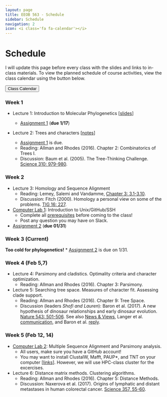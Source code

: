 ```yaml
---
layout: page
title: EEOB 563 - Schedule
sidebar: Schedule
navigation: 2
icon: <i class='fa fa-calendar'></i> 
---
```


# Schedule

I will update this page before every class with the slides and links to in-class materials. 
To view the planned schedule of course activities, view the class calendar using the button below.

<a href="https://docs.google.com/spreadsheets/d/1okuP20eZHE3TKdtxlqVbEp3xEcYB6wGZh_O1muiiXb0/edit?usp=sharing"><button type="button" class="btn btn-primary">Class Calendar</button></a>

### Week 1
* Lecture 1: Introduction to Molecular Phylogenetics [[slides](https://isu-molphyl.github.io/EEOB563-Spring2019/lecture_notes/01_15_19.pdf)]
	* [Assignment 1](./assignments.md) (**due 1/17**)

* Lecture 2: Trees and characters [[notes](https://isu-molphyl.github.io/EEOB563-Spring2019/docs/lecture_notes/01_17_19.pdf)]
    * [Assignment 1](./assignments.md) is due.
    * Reading: Allman and Rhodes (2016).  Chapter 2: Combinatorics of Trees I.  
    * Discussion: Baum et al. (2005). The Tree-Thinking Challenge.  [Science 310: 979-980](http://science.sciencemag.org/content/310/5750/979.full.pdf).  

### Week 2
* Lecture 3: Homology and Sequence Alignment <!-- [[notes](https://isu-molphyl.github.io/EEOB563-Spring2018/lecture_notes/01_16_18.pdf)] -->
    * Reading: Lemey, Salemi and Vandamme, [Chapter 3: 3.1-3.10](./chapter3.pdf).  
    * Discussion: Fitch (2000). Homology a personal view on some of the problems. [TIG 16: 227](https://doi.org/10.1016/S0168-9525(00)02005-9).
* [Computer Lab 1](https://isu-molphyl.github.io/EEOB563/computer_labs/lab1): Introduction to Unix/GitHub/SSH
    * Complete all [prerequisites](https://isu-molphyl.github.io/EEOB563/computer_labs/lab1) before coming to the class! 
    * Post any question you may have on Slack.
* [Assignment 2](https://isu-molphyl.github.io/EEOB563-Spring2019/assignments/assignment2.pdf) (**due 01/31**)

### Week 3 (Current) 
**Too cold for phylogenetics!**
    * [Assignment 2](https://isu-molphyl.github.io/EEOB563-Spring2019/assignments/assignment2.pdf) is due on 1/31.

### Week 4 (Feb 5,7)
* Lecture 4: Parsimony and cladistics. Optimality criteria and character optimization.  
    * Reading:  Allman and Rhodes (2016).  Chapter 3: Parsimony. <!-- [[notes](https://isu-molphyl.github.io/EEOB563-Spring2018/lecture_notes/01_23-25_18.pdf)] -->
* Lecture 5: Searching tree space. Measures of character fit. Assessing clade support.  
    * Reading: Allman and Rhodes (2016).  Chapter 9: Tree Space. <!-- [[notes](https://isu-molphyl.github.io/EEOB563-Spring2018/lecture_notes/01_23-25_18.pdf)] -->
    * Discussion (leaders _Shofi and Lauren_): Baron et al. (2017). A new hypothesis of dinosaur relationships and early dinosaur evolution. [Nature 543: 501-506](https://www.nature.com/articles/nature21700). 
    See also [News & Views](https://www.nature.com/articles/543494a), Langer et al. [communication](https://www.nature.com/articles/nature24011), and Baron et al. [reply](https://www.nature.com/articles/nature24012).

### Week 5 (Feb 12, 14) 
* [Computer Lab 2](https://isu-molphyl.github.io/EEOB563-Spring2018/computer_labs/lab2): Multiple Sequence Alignment and Parsimony analysis.
    * All users, make sure you have a GitHub account!
    * You may want to install ClustalW, Mafft, PAUP*, and TNT on your computer [[links](https://isu-molphyl.github.io/EEOB563/links)]. However, we will use HPC-class cluster for the excercises.
* Lecture 6: Distance matrix methods. Clustering algorithms. <!--[[notes](https://isu-molphyl.github.io/EEOB563-Spring2018/lecture_notes/02_01-02_06.pdf)] -->
    * Reading: Allman and Rhodes (2016).  Chapter 5: Distance Methods.
    * Discussion: Naxerova et al. (2017). Origins of lymphatic and distant metastases in human colorectal cancer. [Science 357, 55-60](http://science.sciencemag.org/content/357/6346/55).
<!-- * [Assignment 3](https://isu-molphyl.github.io/EEOB563-Spring2018/assignments/assignment3.pdf) (**due 02/06**) -->

<!--- ### Week 5
* Lecture 7: Clustering algorithms (cont.). Model-based distances. [[notes](https://isu-molphyl.github.io/EEOB563-Spring2018/lecture_notes/02_01-02_06.pdf)]
    * Reading: Reading: Allman and Rhodes (2016).  Chapter 6: Probabilistic Models of DNA Mutations. 
    * Reading: Reading: Allman and Rhodes (2016).  Chapter 7: Model-based Distances.
* [Computer Lab 3](https://isu-molphyl.github.io/EEOB563-Spring2018/computer_labs/lab3): Distance analysis with PHYLIP and FastME.
* [Assignment 4](https://isu-molphyl.github.io/EEOB563-Spring2018/assignments/assignment4.pdf) (**due 02/15**)  

### Week 6
* Lecture 8: Introduction to Maximum Likelihood. [[notes](https://isu-molphyl.github.io/EEOB563-Spring2018/lecture_notes/02_13-15_18.pdf)]
    * Reading: Allman and Rhodes (2016).  Chapter 8: Maximum Likelihood.
* Lecture 9: Constructing Phylogenetic Trees Using Maximum Likelihood. [[notes](https://isu-molphyl.github.io/EEOB563-Spring2018/lecture_notes/02_13-15_18.pdf)]
    * Discussion: Pittis and Gabaldón (2016). Late acquisition of mitochondria by a host with chimaeric prokaryotic ancestry. [Nature 531: 101-104](https://www.nature.com/articles/nature16941).
    See also [News & Views](https://www.nature.com/articles/nature16876)

### Week 7 
* [Computer Lab 4](https://isu-molphyl.github.io/EEOB563-Spring2018/computer_labs/lab4): Likelihood analysis in FastML and RAxML.
* [Assignment 5](https://isu-molphyl.github.io/EEOB563-Spring2018/assignments/assignment5.pdf) (**due 02/27**)

* Lecture 10: Bayes’ theorem and Bayesian methods in phylogenetics. [[notes](https://isu-molphyl.github.io/EEOB563-Spring2018/lecture_notes/02_22-27_18.pdf)]
    * Reading: Allman and Rhodes (2016).  Chapter 12: Bayesian Inference.

### Week 8
* Lecture 11: Applications of Bayesian methods. [[notes](https://isu-molphyl.github.io/EEOB563-Spring2018/lecture_notes/02_22-27_18.pdf)]
    * Discussion: Zaremba-Niedzwiedzka et al. (2017). Asgard archaea illuminate the origin of eukaryotic cellular complexity. [Nature, 541:353-358](https://www.nature.com/articles/nature21031).
    See also [News & Views](https://www.nature.com/articles/nature21113).
* Lecture 12: Model selection and model averaging in Likelihood and Bayesian methods.
    * Reading and Discussion: Posada and Buckley 2004.  Model selection and model averaging in phylogenetics: 
    advantages of Akaike Information Criterion and Bayesian Approaches over Likelihood Ratio tests. [Systematic Biology, 53:793–808](https://academic.oup.com/sysbio/article/53/5/793/2842928).

### Week 9 
* [Computer Lab 5](https://isu-molphyl.github.io/EEOB563-Spring2018/computer_labs/lab5): Bayesian analysis with MrBayes.
* [Assignment 6](https://isu-molphyl.github.io/EEOB563-Spring2018/assignments/assignment6.pdf) (**due 03/27**)[[dataset]](https://isu-molphyl.github.io/EEOB563-Spring2018/assignments/hiv.nxs)

* **03/08 Midterm Exam**
    * Review reading: Yang and Rannala (2012). Molecular phylogenetics: principles and practice. [Nature Review Genetics, 13:303-314](https://www.nature.com/articles/nrg3186.pdf)

### Week 10: Spring Break! 
* Don’t forget about your project outline! (**due 3/20**)

### Week 11 
* Midterm exam review and final project discussion
    * Be ready to present your final project outline.  Include hypotheses, data, and proposed methods for the project. 
    In addition, create a GitHub/GitLab repository for the final project and send me the link.

* Lecture 13 (ha!): Gene trees and species trees.
    * Reading: Allman and Rhodes (2016).  Chapter 13: Gene trees and species trees
    * Discussion: Copetti et al. 2017. Extensive gene tree discordance and hemiplasy shaped the genomes of North American columnar cacti. [Proc Natl Acad Sci U S A: 114: 12003-12008](http://www.pnas.org/content/114/45/12003.full).

### Week 12 
* Lecture 14: Neutral and adaptive protein evolution [[notes](https://isu-molphyl.github.io/EEOB563-Spring2018/lecture_notes/03_27_18.pdf)].
    * Reading: Bielawski and Yang (2000). Statistical methods for detecting molecular adaptation.  [TREE 15(12): 496-503](http://www.cell.com/trends/ecology-evolution/abstract/S0169-5347(00)01994-7).
    * Discussion:  Tenaillon et al. (2016). Tempo and mode of genome evolution in a 50,000-generation experiment. [Nature 536: 165-170](https://www.nature.com/articles/nature18959).

* [Computer Lab 6](https://isu-molphyl.github.io/EEOB563-Spring2018/computer_labs/lab6): Hypotheses testing with PAML.

### Week 13 
* Lecture 15: Timing the evolutionary events [[notes](https://isu-molphyl.github.io/EEOB563-Spring2018/lecture_notes/04_03_18.pdf)].
    * Reading: Sauquet (2013). A practical guide to molecular dating. [C. R. Palevol 12. 355–367](https://www.sciencedirect.com/science/article/pii/S1631068313001097)
    * Discussion: Worobey et al. (2016). 1970s and ‘Patient 0’ {HIV}-1 genomes illuminate early {HIV}/{AIDS} history in North America. [Nature 539: 98-101](https://www.nature.com/articles/nature19827).

* [Computer Lab 7](https://isu-molphyl.github.io/EEOB563-Spring2018/computer_labs/lab7): Taming the BEAST.

### Week 14 
* Lecture 16: Ancestral State Reconstruction and Comparative tests [[notes](https://isu-molphyl.github.io/EEOB563-Spring2018/lecture_notes/04_10_18.pdf)].
    * Reading: Pagel and Meade (2006).  Bayesian Analysis of Correlated Evolution of Discrete Characters by Reversible-Jump Markov Chain Monte Carlo.  Am. Nat. 167:808-825.
    * Discussion: Watts et al. 2016. Ritual human sacrifice promoted and sustained the evolution of stratified societies. [Nature 532: 228-231](https://www.nature.com/articles/nature17159).

* [Computer Lab 8](https://isu-molphyl.github.io/EEOB563-Spring2018/computer_labs/lab8): BayesTraits.
    * Reading (again): Pagel and Meade (2006).  Bayesian Analysis of Correlated Evolution of Discrete Characters by  Reversible-Jump Markov Chain Monte Carlo.  Am. Nat. 167:808-825.
    * **Final project draft due:** share your GitHub/GitLab address with two assigned reviewers.  Perform the kind of positive, constructive review you would like to get on your own draft.  Prepare your reviews by 4/17.  

### Week 15 (Current)
* Lecture 17: Phylogenomics and the tree of life [[notes](https://isu-molphyl.github.io/EEOB563-Spring2018/lecture_notes/04_10_18.pdf)].
    * Reading: Delsuc et al. 2005.  Phylogenomics and the reconstruction of the tree of life.  Nature Reviews.  Genetics.  6: 361-375. Need to change
    * Discussion: Watts et al. 2016. Simion et al. (2017). A Large and Consistent Phylogenomic Dataset Supports Sponges as the Sister Group to All Other Animals. Current biology 2: 958-967.

* Lecture 18: Signal vs. noise in phylogenetic reconstruction [[notes](https://isu-molphyl.github.io/EEOB563-Spring2018/lecture_notes/04_10_18.pdf)].
    * Discussion: Philippe et al. 2017. Pitfalls in supermatrix phylogenomics. [European Journal of Taxonomy 283: 1-25](http://www.europeanjournaloftaxonomy.eu/index.php/ejt/article/view/407).

    
* **Revised final project due on 4/22 at 11:59pm (commit to GitHub and email me the link)**

### Final Presentations [[Scoring rubric](./scoring_rubric.pdf)]:
* 04/24: 9:00-10:50am
  * Michael
  * Thea
  * Tim
  * Emmanuel
  * Jacob
* 04/26: 9:00-10:50am
  * Minjeong
  * Monica
  * Bridget
  * Hylia
  * Sheridan
* 05/02: 7:00-9:00pm
  * Dandan
  * Ting
  * Morgan
  * Basanta
  * Tamara
  --->
